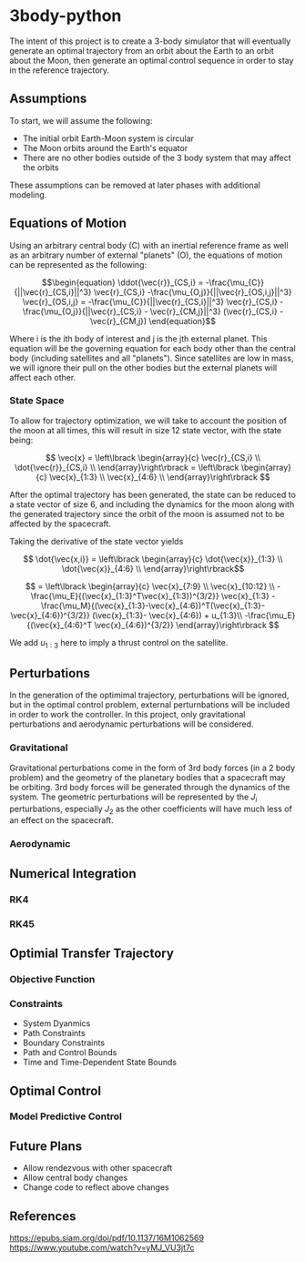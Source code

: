 # 3body-python

The intent of this project is to create a 3-body simulator that will eventually generate an optimal trajectory from an orbit about the Earth to an orbit about the Moon, then generate an optimal control sequence in order to stay in the reference trajectory.

## Assumptions
To start, we will assume the following:

- The initial orbit Earth-Moon system is circular
- The Moon orbits around the Earth's equator
- There are no other bodies outside of the 3 body system that may affect the orbits


These assumptions can be removed at later phases with additional modeling.


## Equations of Motion
Using an arbitrary central body (C) with an inertial reference frame as well as an arbitrary number of external "planets" (O), the equations of motion can be represented as the following:

$$\begin{equation}
\ddot{\vec{r}}_{CS,i} = -\frac{\mu_{C}}{||\vec{r}_{CS,i}||^3} \vec{r}_{CS,i} -\frac{\mu_{O,j}}{||\vec{r}_{OS,i,j}||^3} \vec{r}_{OS,i,j}
= -\frac{\mu_{C}}{||\vec{r}_{CS,i}||^3} \vec{r}_{CS,i} -\frac{\mu_{O,j}}{||\vec{r}_{CS,i} - \vec{r}_{CM,j}||^3} (\vec{r}_{CS,i} - \vec{r}_{CM,j})
\end{equation}$$ 

Where i is the ith body of interest and j is the jth external planet. This equation will be the governing equation for each body other than the central body (including satellites and all "planets"). Since satellites are low in mass, we will ignore their pull on the other bodies but the external planets will affect each other. 

### State Space

To allow for trajectory optimization, we will take to account the position of the moon at all times, this will result in size 12 state vector, with the state being:

$$
\vec{x} =  \left\lbrack \begin{array}{c}
\vec{r}_{CS,i} \\
\dot{\vec{r}}_{CS,i} \\
\end{array}\right\rbrack = 
\left\lbrack \begin{array}{c}
\vec{x}_{1:3} \\ 
\vec{x}_{4:6} \\ 
\end{array}\right\rbrack
$$

After the optimal trajectory has been generated, the state can be reduced to a state vector of size 6, and including the dynamics for the moon along with the generated trajectory since the orbit of the moon is assumed not to be affected by the spacecraft.

Taking the derivative of the state vector yields

$$
\dot{\vec{x,i}} = 
\left\lbrack \begin{array}{c}
\dot{\vec{x}}_{1:3} \\ 
\dot{\vec{x}}_{4:6} \\ 
\end{array}\right\rbrack$$ 

$$ =
\left\lbrack \begin{array}{c}
\vec{x}_{7:9} \\ 
\vec{x}_{10:12} \\ 
-\frac{\mu_E}{(\vec{x}_{1:3}^T\vec{x}_{1:3})^{3/2}} \vec{x}_{1:3} - \frac{\mu_M}{(\vec{x}_{1:3}-\vec{x}_{4:6})^T(\vec{x}_{1:3}-\vec{x}_{4:6})^{3/2}} (\vec{x}_{1:3}-  \vec{x}_{4:6}) + u_{1:3}\\ 
-\frac{\mu_E}{(\vec{x}_{4:6}^T \vec{x}_{4:6})^{3/2}} 
\end{array}\right\rbrack
$$

We add $u_{1:3}$ here to imply a thrust control on the satellite.

## Perturbations
In the generation of the optimimal trajectory, perturbations will be ignored, but in the optimal control problem, external perturnbations will be included in order to work the controller. In this project, only gravitational perturbations and aerodynamic perturbations will be considered. 
### Gravitational
Gravitational perturbations come in the form of 3rd body forces (in a 2 body problem) and the geometry of the planetary bodies that a spacecraft may be orbiting.
3rd body forces will be generated through the dynamics of the system. The geometric perturbations will be represented by the $J_i$ perturbations, especially $J_2$ as the other coefficients will have much less of an effect on the spacecraft. 
### Aerodynamic
### 


## Numerical Integration
### RK4
### RK45

## Optimial Transfer Trajectory
### Objective Function

### Constraints
- System Dyanmics
- Path Constraints
- Boundary Constraints
- Path and Control Bounds
- Time and Time-Dependent State Bounds

## Optimal Control
### Model Predictive Control

## Future Plans
- Allow rendezvous with other spacecraft
- Allow central body changes
- Change code to reflect above changes

## References
https://epubs.siam.org/doi/pdf/10.1137/16M1062569  
https://www.youtube.com/watch?v=yMJ_VU3jt7c
